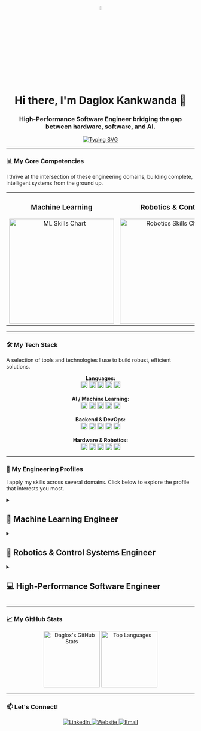 <div align="center">
  <img src="https://media.giphy.com/media/hvRJCLFzcasrR4ia7z/giphy.gif" width="5%">
</div>

<h1 align="center">Hi there, I'm Daglox Kankwanda 👋</h1>
<h3 align="center">High-Performance Software Engineer bridging the gap between hardware, software, and AI.</h3>

<p align="center">
  <a href="https://github.com/DanGlChris">
    <img src="https://readme-typing-svg.herokuapp.com?font=Jetbrains+Mono&size=23&duration=4000&pause=500&color=1255A0&center=true&vCenter=true&width=800&lines=Machine+Learning+%26+Generative+AI;Robotics+%26+Control+Systems;High-Performance+C%2B%2B+%2F+Python;Full-Stack+Java+Development" alt="Typing SVG" />
  </a>
</p>

---

### 📊 My Core Competencies

I thrive at the intersection of these engineering domains, building complete, intelligent systems from the ground up.

<table>
  <tr>
    <td align="center">
      <h3>Machine Learning</h3>
      <img src="https://quickchart.io/chart?c=%7Btype%3A%27radar%27%2Cdata%3A%7Blabels%3A%5B%27Data%20Engineering%27%2C%27Feature%20Engineering%27%2C%27SOTA%20Implementation%27%2C%27Model%20Optimization%27%2C%27Deployment%27%5D%2Cdatasets%3A%5B%7Blabel%3A%27Mastery%27%2Cdata%3A%5B85%2C95%2C95%2C90%2C80%5D%2CbackgroundColor%3A%27rgba(18%2C%2085%2C%20160%2C%200.4)%27%2CborderColor%3A%27rgba(249%2C%20127%2C%2052%2C%201)%27%2CborderWidth%3A2%2CpointBackgroundColor%3A%27rgba(249%2C%20127%2C%2052%2C%201)%27%7D%5D%7D%2Coptions%3A%7Bscale%3A%7Bticks%3A%7BbeginAtZero%3Atrue%2Cmax%3A100%2CbackdropColor%3A%27transparent%27%2CfontColor%3A%27white%27%7D%2CpointLabels%3A%7BfontColor%3A%27white%27%2CfontSize%3A12%7D%2CgridLines%3A%7Bcolor%3A%27rgba(255%2C%20255%2C%20255%2C%200.2)%27%7D%2CangleLines%3A%7Bcolor%3A%27rgba(255%2C%20255%2C%20255%2C%200.2)%27%7D%7D%2Clegend%3A%7Bdisplay%3Afalse%7D%7D%7D" alt="ML Skills Chart" width="280"/>
    </td>
    <td align="center">
      <h3>Robotics & Control</h3>
      <img src="https://quickchart.io/chart?c=%7Btype%3A%27radar%27%2Cdata%3A%7Blabels%3A%5B%27PCB%20Design%20%26%20Fab%27%2C%27Firmware%20C%2B%2B%27%2C%27Control%20Systems%27%2C%27Sys%20Integration%27%2C%27Mechanical%20CAD%27%5D%2Cdatasets%3A%5B%7Blabel%3A%27Mastery%27%2Cdata%3A%5B90%2C95%2C85%2C80%2C85%5D%2CbackgroundColor%3A%27rgba(18%2C%2085%2C%20160%2C%200.4)%27%2CborderColor%3A%27rgba(249%2C%20127%2C%2052%2C%201)%27%2CborderWidth%3A2%2CpointBackgroundColor%3A%27rgba(249%2C%20127%2C%2052%2C%201)%27%7D%5D%7D%2Coptions%3A%7Bscale%3A%7Bticks%3A%7BbeginAtZero%3Atrue%2Cmax%3A100%2CbackdropColor%3A%27transparent%27%2CfontColor%3A%27white%27%7D%2CpointLabels%3A%7BfontColor%3A%27white%27%2CfontSize%3A12%7D%2CgridLines%3A%7Bcolor%3A%27rgba(255%2C%20255%2C%20255%2C%200.2)%27%7D%2CangleLines%3A%7Bcolor%3A%27rgba(255%2C%20255%2C%20255%2C%200.2)%27%7D%7D%2Clegend%3A%7Bdisplay%3Afalse%7D%7D%7D" alt="Robotics Skills Chart" width="280"/>
    </td>
    <td align="center">
      <h3>Software Engineering</h3>
      <img src="https://quickchart.io/chart?c=%7Btype%3A%27radar%27%2Cdata%3A%7Blabels%3A%5B%27API%20Design%27%2C%27Java%20Backend%27%2C%27Python%20Backend%27%2C%27Low-Level%20C%2B%2B%27%2C%27Architecture%27%5D%2Cdatasets%3A%5B%7Blabel%3A%27Mastery%27%2Cdata%3A%5B90%2C75%2C85%2C95%2C90%5D%2CbackgroundColor%3A%27rgba(18%2C%2085%2C%20160%2C%200.4)%27%2CborderColor%3A%27rgba(249%2C%20127%2C%2052%2C%201)%27%2CborderWidth%3A2%2CpointBackgroundColor%3A%27rgba(249%2C%20127%2C%2052%2C%201)%27%7D%5D%7D%2Coptions%3A%7Bscale%3A%7Bticks%3A%7BbeginAtZero%3Atrue%2Cmax%3A100%2CbackdropColor%3A%27transparent%27%2CfontColor%3A%27white%27%7D%2CpointLabels%3A%7BfontColor%3A%27white%27%2CfontSize%3A12%7D%2CgridLines%3A%7Bcolor%3A%27rgba(255%2C%20255%2C%20255%2C%200.2)%27%7D%2CangleLines%3A%7Bcolor%3A%27rgba(255%2C%20255%2C%20255%2C%200.2)%27%7D%7D%2Clegend%3A%7Bdisplay%3Afalse%7D%7D%7D" alt="Software Engineering Skills Chart" width="280"/>
    </td>
  </tr>
</table>

---

### 🛠️ My Tech Stack

A selection of tools and technologies I use to build robust, efficient solutions.

<p align="center">
  <strong>Languages:</strong><br>
  <img src="https://img.shields.io/badge/Python-3776AB?style=flat&logo=python&logoColor=white" alt="Python" height="18"/>
  <img src="https://img.shields.io/badge/C++-00599C?style=flat&logo=c%2B%2B&logoColor=white" alt="C++" height="18"/>
  <img src="https://img.shields.io/badge/Java-ED8B00?style=flat&logo=openjdk&logoColor=white" alt="Java" height="18"/>
  <img src="https://img.shields.io/badge/SQL-4479A1?style=flat&logo=postgresql&logoColor=white" alt="SQL" height="18"/>
  <img src="https://img.shields.io/badge/JavaScript-F7DF1E?style=flat&logo=javascript&logoColor=black" alt="JavaScript" height="18"/>
  <br><br>
  <strong>AI / Machine Learning:</strong><br>
  <img src="https://img.shields.io/badge/PyTorch-EE4C2C?style=flat&logo=pytorch&logoColor=white" alt="PyTorch" height="18"/>
  <img src="https://img.shields.io/badge/TensorFlow-FF6F00?style=flat&logo=tensorflow&logoColor=white" alt="TensorFlow" height="18"/>
  <img src="https://img.shields.io/badge/scikit--learn-F7931E?style=flat&logo=scikit-learn&logoColor=white" alt="scikit-learn" height="18"/>
  <img src="https://img.shields.io/badge/Hugging Face-FFD21E?style=flat&logo=huggingface&logoColor=black" alt="Hugging Face" height="18"/>
  <img src="https://img.shields.io/badge/OpenCV-5C3EE8?style=flat&logo=opencv&logoColor=white" alt="OpenCV" height="18"/>
  <br><br>
  <strong>Backend & DevOps:</strong><br>
  <img src="https://img.shields.io/badge/Spring-6DB33F?style=flat&logo=spring&logoColor=white" alt="Spring" height="18"/>
  <img src="https://img.shields.io/badge/Flask-000000?style=flat&logo=flask&logoColor=white" alt="Flask" height="18"/>
  <img src="https://img.shields.io/badge/Docker-2496ED?style=flat&logo=docker&logoColor=white" alt="Docker" height="18"/>
  <img src="https://img.shields.io/badge/GitHub%20Actions-2088FF?style=flat&logo=githubactions&logoColor=white" alt="GitHub Actions" height="18"/>
  <img src="https://img.shields.io/badge/PostgreSQL-4169E1?style=flat&logo=postgresql&logoColor=white" alt="PostgreSQL" height="18"/>
  <br><br>
  <strong>Hardware & Robotics:</strong><br>
  <img src="https://img.shields.io/badge/ROS-22314E?style=flat&logo=ros&logoColor=white" alt="ROS" height="18"/>
  <img src="https://img.shields.io/badge/Arduino-00979D?style=flat&logo=arduino&logoColor=white" alt="Arduino" height="18"/>
  <img src="https://img.shields.io/badge/Raspberry%20Pi-A22846?style=flat&logo=raspberrypi&logoColor=white" alt="Raspberry Pi" height="18"/>
  <img src="https://img.shields.io/badge/Altium-A5915F?style=flat&logo=altiumdesigner&logoColor=white" alt="Altium" height="18"/>
  <img src="https://img.shields.io/badge/CMake-064F8C?style=flat&logo=cmake&logoColor=white" alt="CMake" height="18"/>
</p>

---

### 🚀 My Engineering Profiles

I apply my skills across several domains. Click below to explore the profile that interests you most.

<details>
<summary><h2>🧠 Machine Learning Engineer</h2></summary>
<br>
I thrive in high-pressure competitive environments, consistently architecting top-tier solutions for complex AI challenges. My approach combines disciplined software engineering with deep knowledge of SOTA models.

**🏆 Key Competitive Achievements (Top 10% on average):**
- **Geophysical Data Challenge (ThinkOnward - Top 7%):** Developed a Generative Diffusion Model (ViT) to perform seismic velocity inversion from raw sensor data.
- **Vacant Lot Detection (Solafune - Top 8%):** Built an instance segmentation pipeline with YOLOv8-seg and Mask DINO to identify vacant lots from aerial imagery.
- **AI for Healthcare (Zindi/PATH - Top 6%):** Fine-tuned GPT-4 on a low-resource dataset of 400 clinical vignettes to predict clinician responses in rural Kenya.
- **Crop Classification (Zindi/Amini - Top 14%):** Fine-tuned NASA's PRESTO Geospatial Foundation Model for crop classification using Sentinel-2 satellite data and Google Earth Engine.

**🔬 Core Project:**
- **Fuzzy SVM Classifier (C++/Python):** Building a novel classification algorithm from an Arxiv paper, implementing a C++ core with a Python wrapper to handle highly imbalanced and noisy data.
</details>

<details>
<summary><h2>🤖 Robotics & Control Systems Engineer</h2></summary>
<br>
I design, build, and program intelligent physical systems. My background in electrical engineering allows me to bridge the gap between firmware, hardware, and high-level control software.

**🔧 Key Projects:**
- **High-Precision Stepper Motor Controller:** Designed, fabricated, and tested a complete hardware/software system. Wrote C++ firmware for an ATmega32U4, designed the PCB in Altium, and created a Python GUI for control. Authored a detailed technical paper on the system.
- **Autonomous Rover (ROS):** Installed and configured ROS on a Raspberry Pi, developing C++ firmware on an Arduino to control motors and enable seamless integration. Performed extensive hardware repair and troubleshooting.
- **Autonomous Transport System:** Developed Python control logic for a 3-axis robotic crane and conveyor system, using OpenCV for real-time object detection and tracking.
- **Water Cleaning Boat:** Led a team to build an autonomous boat, designing the circuitry in Proteus and programming the C++ control logic on an Arduino.
</details>

<details>
<summary><h2>💻 High-Performance Software Engineer</h2></summary>
<br>
I build robust, scalable, and efficient software. My expertise spans from creating performance-critical libraries in C++ to deploying full-stack Java applications and Python backend services.

**🛠️ Key Projects & Experience:**
- **REST API Service (Internship):** Architected and deployed a **Flask REST API** to serve model predictions, engineering a full CI/CD pipeline with GitHub Actions for automated deployment.
- **High-Performance C++/Python Library:** Built a Fuzzy SVM classifier with a core algorithm in C++, packaged as a distributable **wheel (.whl)** for seamless `pip install` integration.
- **Full-Stack Java Applications:**
  - **H2O Provider:** An MVC-based desktop app for data management with a centralized SQLite database.
  - **Transky:** A real-time translation widget consuming the Google Translate **REST API**.
  - **Geodes:** A geometric modeling tool with custom 2D/3D rendering algorithms.
- **Competitive Programming (Python):** Architected solutions for AI competitions using reusable modules and well-defined classes, demonstrating strong OOP and system design under pressure.
</details>

---

### 📈 My GitHub Stats

<p align="center">
  <img src="https://github-readme-stats.vercel.app/api?username=DanGlChris&show_icons=true&theme=dracula&include_all_commits=true&count_private=true" alt="Daglox's GitHub Stats" height="150"/>
  <img src="https://github-readme-stats.vercel.app/api/top-langs/?username=DanGlChris&layout=compact&langs_count=7&theme=dracula" alt="Top Languages" height="150"/>
</p>

---

### 📫 Let's Connect!

<p align="center">
  <a href="https://linkedin.com/in/daglox-kankwanda-59a617182">
    <img src="https://img.shields.io/badge/LinkedIn-0077B5?style=for-the-badge&logo=linkedin&logoColor=white" alt="LinkedIn"/>
  </a>
  <a href="https://www.danglchris.com">
    <img src="https://img.shields.io/badge/Website-F97F34?style=for-the-badge&logo=firefox&logoColor=white" alt="Website"/>
  </a>
  <a href="mailto:dagloxkankwanda@protonmail.com">
    <img src="https://img.shields.io/badge/Email-8B8B8B?style=for-the-badge&logo=protonmail&logoColor=white" alt="Email"/>
  </a>
</p>